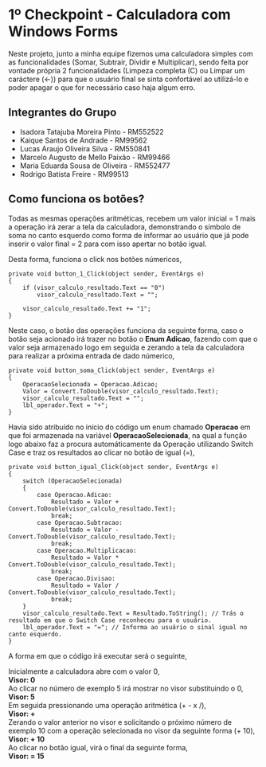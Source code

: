 # 1º Checkpoint - Calculadora com Windows Forms

Neste projeto, junto a minha equipe fizemos uma calculadora simples com as funcionalidades (Somar, Subtrair, Dividir e Multiplicar), sendo feita por vontade própria 2 funcionalidades (Limpeza completa (C) ou Limpar um caráctere (←)) para que o usuário final se sinta confortável ao utilizá-lo e poder apagar o que for necessário caso haja algum erro.

## Integrantes do Grupo

- Isadora Tatajuba Moreira Pinto - RM552522 
- Kaique Santos de Andrade - RM99562
- Lucas Araujo Oliveira Silva - RM550841
- Marcelo Augusto de Mello Paixão - RM99466
- Maria Eduarda Sousa de Oliveira - RM552477
- Rodrigo Batista Freire - RM99513

## Como funciona os botões?

Todas as mesmas operações aritméticas, recebem um valor inicial = 1 mais a operação irá zerar a tela da calculadora, demonstrando o simbolo de soma no canto esquerdo como forma de informar ao usuário que já pode inserir o valor final = 2 para com isso apertar no botão igual.

Desta forma, funciona o click nos botões númericos,

```
private void button_1_Click(object sender, EventArgs e)
{
    if (visor_calculo_resultado.Text == "0")
        visor_calculo_resultado.Text = "";

    visor_calculo_resultado.Text += "1";
}
```

Neste caso, o botão das operações funciona da seguinte forma, caso o botão seja acionado irá trazer no botão o **Enum Adicao**, 
fazendo com que o valor seja armazenado logo em seguida e zerando a tela da calculadora para realizar a próxima entrada de dado númerico,
```
private void button_soma_Click(object sender, EventArgs e)
{
    OperacaoSelecionada = Operacao.Adicao;
    Valor = Convert.ToDouble(visor_calculo_resultado.Text);
    visor_calculo_resultado.Text = "";
    lbl_operador.Text = "+";
}
```

Havia sido atribuído no início do código um enum chamado **Operacao** em que foi armazenada na variável **OperacaoSelecionada**, 
na qual a função logo abaixo faz a procura automáticamente da Operação utilizando Switch Case e traz os resultados ao clicar no botão de igual (=),

```
private void button_igual_Click(object sender, EventArgs e)
{
    switch (OperacaoSelecionada)
    {
        case Operacao.Adicao:
            Resultado = Valor + Convert.ToDouble(visor_calculo_resultado.Text);
            break;
        case Operacao.Subtracao:
            Resultado = Valor - Convert.ToDouble(visor_calculo_resultado.Text);
            break;
        case Operacao.Multiplicacao:
            Resultado = Valor * Convert.ToDouble(visor_calculo_resultado.Text);
            break;
        case Operacao.Divisao:
            Resultado = Valor / Convert.ToDouble(visor_calculo_resultado.Text);
            break;
    }
    visor_calculo_resultado.Text = Resultado.ToString(); // Trás o resultado em que o Switch Case reconheceu para o usuário.
    lbl_operador.Text = "="; // Informa ao usuário o sinal igual no canto esquerdo.
}
```

A forma em que o código irá executar será o seguinte,

Inicialmente a calculadora abre com o valor 0,<br>
**Visor: 0**<br>
Ao clicar no número de exemplo 5 irá mostrar no visor substituindo o 0,<br>
**Visor: 5**<br>
Em seguida pressionando uma operação aritmética (+ - x /),<br>
**Visor: +**<br>
Zerando o valor anterior no visor e solicitando o próximo número de exemplo 10 com a operação selecionada no visor da seguinte forma (+   10),<br>
**Visor: + 10**<br>
Ao clicar no botão igual, virá o final da seguinte forma,<br>
**Visor: = 15**
